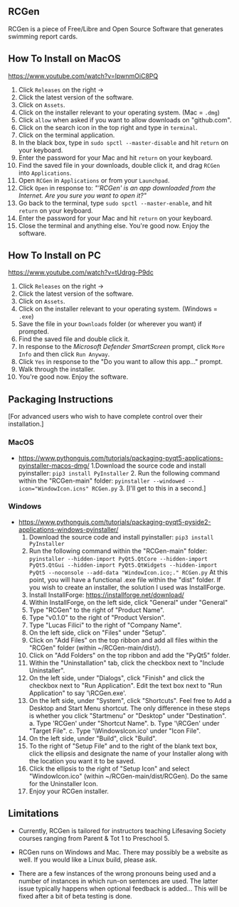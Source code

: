 ## RCGen
RCGen is a piece of Free/Libre and Open Source Software that generates swimming report cards.

## How To Install on MacOS
https://www.youtube.com/watch?v=IpwnmOiC8PQ
1. Click `Releases` on the right ->
2. Click the latest version of the software.
3. Click on `Assets`.
4. Click on the installer relevant to your operating system.
  (Mac = `.dmg`)
5. Click `allow` when asked if you want to allow downloads on "github.com".
6. Click on the search icon in the top right and type in `terminal`.
7. Click on the terminal application.
8. In the black box, type in `sudo spctl --master-disable` and hit `return` on your keyboard.
9. Enter the password for your Mac and hit `return` on your keyboard.
9. Find the saved file in your downloads, double click it, and drag `RCGen` into `Applications`.
10. Open `RCGen` in `Applications` or from your `Launchpad`.
11. Click `Open` in response to: _"'RCGen' is an app downloaded from the Internet. Are you sure you want to open it?"_
12. Go back to the terminal, type `sudo spctl --master-enable`, and hit `return` on your keyboard.
13. Enter the password for your Mac and hit `return` on your keyboard.
14. Close the terminal and anything else. You're good now. Enjoy the software.

## How To Install on PC
https://www.youtube.com/watch?v=tUdrqg-P9dc
1. Click `Releases` on the right ->
2. Click the latest version of the software.
3. Click on `Assets`.
4. Click on the installer relevant to your operating system.
  (Windows = `.exe`)
5. Save the file in your `Downloads` folder (or wherever you want) if prompted.
6. Find the saved file and double click it.
7. In response to the _Microsoft Defender SmartScreen_ prompt, click `More Info` and then click `Run Anyway`.
8. Click `Yes` in response to the "Do you want to allow this app..." prompt.
9. Walk through the installer.
10. You're good now. Enjoy the software.

## Packaging Instructions
[For advanced users who wish to have complete control over their installation.]

  ### MacOS
  - https://www.pythonguis.com/tutorials/packaging-pyqt5-applications-pyinstaller-macos-dmg/
    1.Download the source code and install pyinstaller:
      `pip3 install PyInstaller`
    2. Run the following command within the "RCGen-main" folder:
      `pyinstaller --windowed --icon="WindowIcon.icns" RCGen.py`
    3. [I'll get to this in a second.]
  ### Windows
  - https://www.pythonguis.com/tutorials/packaging-pyqt5-pyside2-applications-windows-pyinstaller/
    1. Download the source code and install pyinstaller:
       `pip3 install PyInstaller`
    2. Run the following command within the "RCGen-main" folder:
       `pyinstaller --hidden-import PyQt5.QtCore --hidden-import PyQt5.QtGui --hidden-import PyQt5.QtWidgets --hidden-import PyQt5 --noconsole --add-data "WindowIcon.ico;." RCGen.py`
       At this point, you will have a functional .exe file within the "dist" folder.
       If you wish to create an installer, the solution I used was InstallForge.
    3. Install InstallForge: https://installforge.net/download/
    4. Within InstallForge, on the left side, click "General" under "General"
    5. Type "RCGen" to the right of "Product Name".
    6. Type "v0.1.0" to the right of "Product Version".
    7. Type "Lucas Filici" to the right of "Company Name".
    8. On the left side, click on "Files" under "Setup".
    9. Click on "Add Files" on the top ribbon and add all files within the "RCGen" folder (within ~/RCGen-main/dist/).
    10. Click on "Add Folders" on the top ribbon and add the "PyQt5" folder.
    11. Within the "Uninstallation" tab, click the checkbox next to "Include Uninstaller".
    12. On the left side, under "Dialogs", click "Finish" and click the checkbox next to "Run Application". Edit the text box next to "Run Application" to say '<InstallPath>\RCGen.exe'.
    13. On the left side, under "System", click "Shortcuts". Feel free to Add a Desktop and Start Menu shortcut. The only difference in these steps is whether you click "Startmenu" or "Desktop" under "Destination".
       a. Type 'RCGen' under "Shortcut Name".
       b. Type '<InstallPath>\RCGen' under "Target File".
       c. Type '<InstallPath>\WindowsIcon.ico' under "Icon File".
    14. On the left side, under "Build", click "Build".
    15. To the right of "Setup File" and to the right of the blank text box, click the ellipsis and designate the name of your Installer along with the location you want it to be saved.
    16. Click the ellipsis to the right of "Setup Icon" and select "WindowIcon.ico" (within ~/RCGen-main/dist/RCGen). Do the same for the Uninstaller Icon.
    17. Enjoy your RCGen installer.

## Limitations

- Currently, RCGen is tailored for instructors teaching Lifesaving Society courses ranging from Parent & Tot 1 to Preschool 5.

- RCGen runs on Windows and Mac. There may possibly be a website as well. If you would like a Linux build, please ask.

- There are a few instances of the wrong pronouns being used and a number of instances in which run-on sentences are used. The latter issue typically happens when optional feedback is added... This will be fixed after a bit of beta testing is done.
